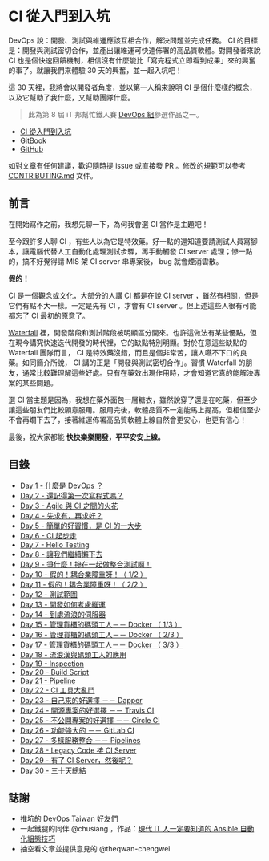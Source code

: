 # CI 從入門到入坑

DevOps 說：開發、測試與維運應該互相合作，解決問題並完成任務。 CI 的目標是：開發與測試密切合作，並產出讓維運可快速佈署的高品質軟體。對開發者來說 CI 也是個快速回饋機制，相信沒有什麼能比「寫完程式立即看到成果」來的興奮的事了。就讓我們來體驗 30 天的興奮，並一起入坑吧！

這 30 天裡，我將會以開發者角度，並以第一人稱來說明 CI 是個什麼樣的概念，以及它幫助了我什麼，又幫助團隊什麼。

> 此為第 8 屆 iT 邦幫忙鐵人賽 [DevOps 組][DevOps Team]參選作品之一。

* [CI 從入門到入坑](http://ithelp.ithome.com.tw/users/20102562/ironman/987)
* [GitBook](https://www.gitbook.com/book/mileschou/intro-of-ci/details)
* [GitHub](https://github.com/MilesChou/book-intro-of-ci) 

如對文章有任何建議，歡迎隨時提 issue 或直接發 PR 。修改的規範可以參考 [CONTRIBUTING.md](CONTRIBUTING.md) 文件。

## 前言

在開始寫作之前，我想先聊一下，為何我會選 CI 當作是主題吧！

至今跟許多人聊 CI ，有些人以為它是特效藥。好一點的還知道要請測試人員寫腳本，讓電腦代替人工自動化處理測試步驟，再手動觸發 CI server 處理；慘一點的，搞不好覺得請 MIS 架 CI server 串專案後， bug 就會煙消雲散。

**假的！**

CI 是一個觀念或文化，大部分的人講 CI 都是在說 CI server ，雖然有相關，但是它們有點不大一樣。一定是先有 CI ，才會有 CI server 。但上述這些人很有可能都忘了 CI 最初的原意了。

[Waterfall][] 裡，開發階段和測試階段被明顯區分開來。也許這做法有某些優點，但在現今講究快速迭代開發的時代裡，它的缺點特別明顯。對於在意這些缺點的 Waterfall 團隊而言， CI 是特效藥沒錯，而且是個非常苦，讓人嚥不下口的良藥。如同簡介所說， CI 講的正是「開發與測試密切合作」。習慣 Waterfall 的朋友，通常比較難理解這些好處。只有在藥效出現作用時，才會知道它真的能解決專案的某些問題。

選 CI 當主題是因為，我想在藥外面包一層糖衣，雖然說穿了還是在吃藥，但至少讓這些朋友們比較願意服用。服用完後，軟體品質不一定能馬上提高，但相信至少不會再爛下去了，接著維運佈署高品質軟體上線自然會更安心，也更有信心！

最後，祝大家都能 **快快樂樂開發，平平安安上線。**

## 目錄

* [Day 1 - 什麼是 DevOps ？](/docs/day01.md)
* [Day 2 - 還記得第一次寫程式嗎？](/docs/day02.md)
* [Day 3 - Agile 與 CI 之間的火花](/docs/day03.md)
* [Day 4 - 先求有，再求好？](/docs/day04.md)
* [Day 5 - 簡單的好習慣，是 CI 的一大步](/docs/day05.md)
* [Day 6 - CI 起步走](/docs/day06.md)
* [Day 7 - Hello Testing](/docs/day07.md)
* [Day 8 - 讓我們繼續懶下去](/docs/day08.md)
* [Day 9 - 爭什麼！摻在一起做整合測試啊！](/docs/day09.md)
* [Day 10 - 假的！耦合業障重呀！（ 1/2 ）](/docs/day10.md)
* [Day 11 - 假的！耦合業障重呀！（ 2/2 ）](/docs/day11.md)
* [Day 12 - 測試範圍](/docs/day12.md)
* [Day 13 - 開發如何考慮維運](/docs/day13.md)
* [Day 14 - 到處流浪的伺服器](/docs/day14.md)
* [Day 15 - 管理貨櫃的碼頭工人－－ Docker （ 1/3 ）](/docs/day15.md)
* [Day 16 - 管理貨櫃的碼頭工人－－ Docker （ 2/3 ）](/docs/day16.md)
* [Day 17 - 管理貨櫃的碼頭工人－－ Docker （ 3/3 ）](/docs/day17.md)
* [Day 18 - 流浪漢與碼頭工人的應用](/docs/day18.md)
* [Day 19 - Inspection](/docs/day19.md)
* [Day 20 - Build Script](/docs/day20.md)
* [Day 21 - Pipeline](/docs/day21.md)
* [Day 22 - CI 工具大亂鬥](/docs/day22.md)
* [Day 23 - 自己來的好選擇 －－ Dapper](/docs/day23.md)
* [Day 24 - 開源專案的好選擇 －－ Travis CI](/docs/day24.md)
* [Day 25 - 不公開專案的好選擇 －－ Circle CI](/docs/day25.md)
* [Day 26 - 功能強大的 －－ GitLab CI](/docs/day26.md)
* [Day 27 - 多樣服務整合 －－ Pipelines](/docs/day27.md)
* [Day 28 - Legacy Code 接 CI Server](/docs/day28.md)
* [Day 29 - 有了 CI Server，然後呢？](/docs/day29.md)
* [Day 30 - 三十天總結](/docs/day30.md)

## 誌謝

* 推坑的 [DevOps Taiwan](https://www.facebook.com/groups/DevOpsTaiwan/) 好友們
* 一起鐵腿的同伴 @chusiang ，作品：[現代 IT 人一定要知道的 Ansible 自動化組態技巧](https://github.com/chusiang/automate-with-ansible)
* 抽空看文章並提供意見的 @theqwan-chengwei

[DevOps Team]: http://ithelp.ithome.com.tw/ironman/devops
[Waterfall]: https://en.wikipedia.org/wiki/Waterfall_model
